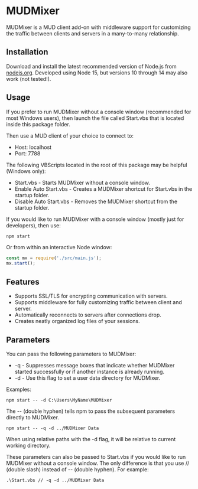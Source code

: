 # MUDMixer
MUDMixer is a MUD client add-on with middleware support for customizing the traffic between clients and servers in a many-to-many relationship.

## Installation
Download and install the latest recommended version of Node.js from [nodejs.org](https://nodejs.org/).
Developed using Node 15, but versions 10 through 14 may also work (not tested!).

## Usage
If you prefer to run MUDMixer without a console window (recommended for most Windows users), then launch the file called Start.vbs that is located inside this package folder.

Then use a MUD client of your choice to connect to:
- Host: localhost
- Port: 7788

The following VBScripts located in the root of this package may be helpful (Windows only):
- Start.vbs - Starts MUDMixer without a console window.
- Enable Auto Start.vbs - Creates a MUDMixer shortcut for Start.vbs in the startup folder.
- Disable Auto Start.vbs - Removes the MUDMixer shortcut from the startup folder.

If you would like to run MUDMixer with a console window (mostly just for developers), then use:
```
npm start
```

Or from within an interactive Node window:
```js
const mx = require('./src/main.js');
mx.start();
```

## Features
- Supports SSL/TLS for encrypting communication with servers.
- Supports middleware for fully customizing traffic between client and server.
- Automatically reconnects to servers after connections drop.
- Creates neatly organized log files of your sessions.

## Parameters
You can pass the following parameters to MUDMixer:

- -q - Suppresses message boxes that indicate whether MUDMixer started successfully or if another instance is already running.
- -d <directory> - Use this flag to set a user data directory for MUDMixer.

Examples:
```
npm start -- -d C:\Users\MyName\MUDMixer
```

The -- (double hyphen) tells npm to pass the subsequent parameters directly to MUDMixer.

```
npm start -- -q -d ../MUDMixer Data
```

When using relative paths with the -d flag, it will be relative to current working directory.

These parameters can also be passed to Start.vbs if you would like to run MUDMixer without a console window. The only difference is that you use // (double slash) instead of -- (double hyphen). For example:
```
.\Start.vbs // -q -d ../MUDMixer Data
```
